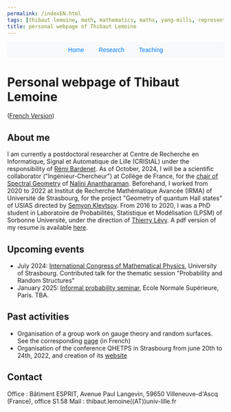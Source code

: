```yaml
---
permalink: /indexEN.html
tags: [thibaut lemoine, math, mathematics, maths, yang-mills, representation theory, mathematical physics, probability]
title: personal webpage of Thibaut Lemoine  
---
```

<head>
  <meta name="description" content="Personal webpage of Thibaut Lemoine">
  <meta name="keywords" content="Thibaut Lemoine, math, mathematics, maths, Yang-Mills, representation theory, mathematical physics, probability">
  <meta name="author" content="Thibaut Lemoine">
  <style>
        .banner {
            background-color: #f8f9fa;
            padding: 10px 0;
            text-align: center;
            font-family: Arial, sans-serif;
        }
        .banner a {
            margin: 0 15px;
            text-decoration: none;
            color: #007bff;
        }
        .banner a:hover {
            text-decoration: underline;
        }
    </style>
</head>

<div class="banner">
    <a href="https://thibaut-lemoine.github.io/home.html">Home</a>
    <a href="https://thibaut-lemoine.github.io/research.html">Research</a>
    <a href="https://thibaut-lemoine.github.io/teaching.html">Teaching</a>
</div>

# Personal webpage of Thibaut Lemoine

([French Version](https://thibaut-lemoine.github.io/index.html))

## About me 

I am currently a postdoctoral researcher at Centre de Recherche en Informatique, Signal et Automatique de Lille (CRIStAL) under the responsibility of [Rémi Bardenet](https://rbardenet.github.io/). As of October, 2024, I will be a scientific collaborator ("Ingénieur-Chercheur") at Collège de France, for the [chair of Spectral Geometry](https://www.college-de-france.fr/fr/chaire/nalini-anantharaman-geometrie-spectrale-chaire-statutaire) of [Nalini Anantharaman](https://irma.math.unistra.fr/~anantharaman/). Beforehand, I worked from 2020 to 2022 at Institut de Recherche Mathématique Avancée (IRMA) of Université de Strasbourg, for the project "Geometry of quantum Hall states" of USIAS directed by [Semyon Klevtsov](https://irma.math.unistra.fr/~klevtsov/). From 2016 to 2020, I was a PhD student in Laboratoire de Probabilités, Statistique et Modélisation (LPSM) of Sorbonne Université, under the direction of [Thierry Lévy](https://www.lpsm.paris/users/levyt/index). A pdf version of my resume is available [here](/CV_EN.pdf).

## Upcoming events

-  July 2024: [International Congress of Mathematical Physics](https://icmp2024.org/index.html), University of Strasbourg. Contributed talk for the thematic session "Probability and Random Structures"
-  January 2025: [Informal probability seminar](https://probas.math.ens.psl.eu/doku.php/start), Ecole Normale Supérieure, Paris. TBA.


## Past activities

- Organisation of a group work on gauge theory and random surfaces. See the corresponding [page](/gt_2023.html) (in French)
- Organisation of the conference QHETPS in Strasbourg from june 20th to 24th, 2022, and creation of its [website](https://qhetps.pages.math.unistra.fr/)

## Contact

Office : Bâtiment ESPRIT, Avenue Paul Langevin, 59650 Villeneuve-d'Ascq (France), office S1.58
Mail : thibaut.lemoine((AT))univ-lille.fr
